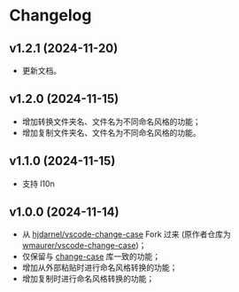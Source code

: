 # Changelog

## v1.2.1 (2024-11-20)

- 更新文档。

## v1.2.0 (2024-11-15)

- 增加转换文件夹名、文件名为不同命名风格的功能；
- 增加复制文件夹名、文件名为不同命名风格的功能。

## v1.1.0 (2024-11-15)

- 支持 l10n

## v1.0.0 (2024-11-14)

- 从 [hjdarnel/vscode-change-case](https://github.com/hjdarnel/vscode-change-case) Fork 过来 (原作者仓库为 [wmaurer/vscode-change-case](https://github.com/wmaurer/vscode-change-case))；
- 仅保留与 [change-case](https://www.npmjs.com/package/change-case) 库一致的功能；
- 增加从外部粘贴时进行命名风格转换的功能；
- 增加复制时进行命名风格转换的功能；

[LICENSE.md]: https://github.com/xianghongai/vscode-change-case/blob/main/LICENSE.md
[CHANGELOG.md]: https://github.com/xianghongai/vscode-change-case/blob/main/CHANGELOG.md
[README.md]: https://github.com/xianghongai/vscode-change-case/blob/main/README.md
